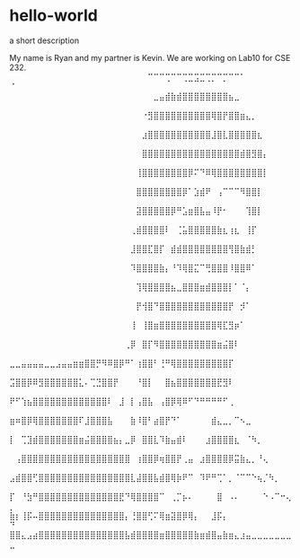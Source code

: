# hello-world
a short description

My name is Ryan and my partner is Kevin. We are working on Lab10 for CSE 232.
⠀⠀⠀⠀⠀⠀⠀⠀⠀⠀⠀⠀⠀⠀⠀⠀⠀⠀⠀⠀⠀⠀⠀⠀⠉⠉⠉⢉⠉⠉⢉⣉⣩⣉⢉⡉⠉⡉⠉⠉⠁⠀⠀⠀⠀⠀⠀⠀⠀⠈
⠀⠀⠀⠀⠀⠀⠀⠀⠀⠀⠀⠀⠀⠀⠀⠀⠀⠀⠀⠀⠀⠀⠀⠀⠀⣀⣤⣾⣷⣾⣿⣿⣿⣿⣿⣿⣿⣿⣦⣀⠀⠀⠀⠀⠀⠀⠀⠀⠀⠀
⠀⠀⠀⠀⠀⠀⠀⠀⠀⠀⠀⠀⠀⠀⠀⠀⠀⠀⠀⠀⠀⠀⠀⠐⣻⣿⣿⣿⣿⣿⣿⣿⣿⣿⣿⢿⣿⡟⣿⣿⣶⣄⡀⠀⠀⠀⠀⠀⠀⠀
⠀⠀⠀⠀⠀⠀⠀⠀⠀⠀⠀⠀⠀⠀⠀⠀⠀⠀⠀⠀⠀⠀⠀⣰⣿⣿⣿⣿⣿⣿⣿⣿⣿⣿⣿⣸⣿⣇⣿⣿⣿⣿⣿⣆⠀⠀⠀⠀⠀⠀
⠀⠀⠀⠀⠀⠀⠀⠀⠀⠀⠀⠀⠀⠀⠀⠀⠀⠀⠀⠀⠀⠀⠀⣿⣿⣿⣿⣿⣿⣿⣿⣿⣿⣿⣿⣿⣿⣿⣿⣿⣾⣿⣻⣿⡄⠀⠀⠀⠀⠀
⠀⠀⠀⠀⠀⠀⠀⠀⠀⠀⠀⠀⠀⠀⠀⠀⠀⠀⠀⠀⠀⠀⢸⣿⣿⣿⣿⣿⣿⣿⣿⡿⠍⠙⠿⢿⣿⣿⣿⣿⣿⣿⣿⣿⡇⠀⠀⠀⠀⠀
⠀⠀⠀⠀⠀⠀⠀⠀⠀⠀⠀⠀⠀⠀⠀⠀⠀⠀⠀⠀⠀⠀⣿⣿⣿⣿⣿⣿⣿⣿⡿⠁⣱⣾⠟⠀⢠⠉⠉⠉⠻⣿⣿⡇⠀⠀⠀⠀⠀⠀
⠀⠀⠀⠀⠀⠀⠀⠀⠀⠀⠀⠀⠀⠀⠀⠀⠀⠀⠀⠀⠀⠀⣽⣿⣿⣿⣿⣿⡿⠛⣡⣶⣿⣧⣤⠸⡟⠂⠀⠀⠀⢹⣿⡇⠀⠀⠀⠀⠀⠀
⠀⠀⠀⠀⠀⠀⠀⠀⠀⠀⠀⠀⠀⠀⠀⠀⠀⠀⠀⠀⠀⢀⣾⣿⣿⣿⣿⠇⠀⢈⣥⣿⣿⣿⣿⣿⣷⣆⢰⣆⠀⢸⡏⠀⠀⠀⠀⠀⠀⠀
⠀⠀⠀⠀⠀⠀⠀⠀⠀⠀⠀⠀⠀⠀⠀⠀⠀⠀⠀⠀⠀⣸⣿⣿⣏⣿⡏⠀⣾⣾⣿⣿⣿⣿⣿⣿⣿⣿⢻⣿⣷⣾⡃⠀⠀⠀⠀⠀⠀⠀
⠀⠀⠀⠀⠀⠀⠀⠀⠀⠀⠀⠀⠀⠀⠀⠀⠀⠀⠀⠀⠀⠹⣿⣿⣿⣿⣷⡄⠘⠹⢿⣿⣍⠉⢛⣿⣿⣿⠸⣿⣿⠿⠁⠀⠀⠀⠀⠀⠀⠀
⠀⠀⠀⠀⠀⠀⠀⠀⠀⠀⠀⠀⠀⠀⠀⠀⠀⠀⠀⠀⠀⠀⢹⢿⣿⣿⣿⣿⣦⣀⣿⣿⣿⣶⣾⣿⣿⣿⡇⠁⠈⡄⠀⠀⠀⠀⠀⠀⠀⠀
⠀⠀⠀⠀⠀⠀⠀⠀⠀⠀⠀⠀⠀⠀⠀⠀⠀⠀⠀⠀⠀⠀⡟⢺⣿⠙⣿⣿⣿⣿⣿⣿⣿⣿⣿⣿⣿⣿⡟⠀⡺⠁⠀⠀⠀⠀⠀⠀⠀⠀
⠀⠀⠀⠀⠀⠀⠀⠀⠀⠀⠀⠀⠀⠀⠀⠀⠀⠀⠀⠀⠀⢸⠀⢸⣿⣶⣿⣿⣿⣿⣿⣿⣿⣿⣿⣿⢿⣏⣻⡶⠁⠀⠀⠀⠀⠀⠀⠀⠀⠀
⠀⠀⠀⠀⠀⠀⠀⠀⠀⠀⠀⠀⠀⠀⠀⠀⠀⠀⠀⠀⢀⡿⠀⣿⡏⠻⣿⣿⣿⣿⣿⣿⣿⣿⣿⣿⣶⣬⣿⠇⠀⠀⠀⠀⠀⠀⠀⠀⠀⠀
⣀⣀⣤⣤⣤⣤⣀⣀⣠⣤⣤⣶⣶⣿⣿⡛⠻⠿⣿⡿⠛⠁⢰⣿⣿⠃⢘⠛⢿⣿⣿⣿⣿⣿⣿⣿⣿⣿⡏⠀⠀⠀⠀⠀⠀⠀⠀⠀⠀⠀
⣩⣿⣿⡿⠿⣻⣿⣿⣿⣿⣿⣿⣅⠄⢉⣙⣿⣿⡟⠀⠀⠀⠘⣿⡇⠀⠀⣿⣦⣿⣿⣿⣿⣿⣿⣿⣟⣻⠇⠀⠀⠀⠀⠀⠀⠀⠀⠀⠀⠀
⠟⠋⢱⣦⣿⣿⣿⣿⣿⣿⣿⣿⣿⣿⣿⣿⣿⠇⠀⣸⠀⡇⢠⣿⣧⠀⢠⣿⡿⢿⠿⠋⠙⠛⠛⠛⠛⠋⢀⠀⠀⠀⠀⠀⠀⠀⠀⠀⠀⠀
⣶⠶⣿⡿⢿⣿⣿⣿⣿⣿⣿⣿⠏⣸⣿⣿⣿⣧⠀⠀⠀⣷⠸⣿⠃⣴⣿⡟⠙⠁⠀⠀⠀⠀⠀⣾⣄⣀⡀⠉⠢⣀⠀⠀⠀⠀⠀⠀⠀⠀
⡇⠀⢉⣹⣾⣿⣿⣿⣿⣿⣿⣿⣶⣬⣿⣿⣿⣿⣦⡄⣀⡿⠀⣿⣿⣇⠹⣷⣤⣾⠇⠀⠀⠀⣰⣿⣿⣿⣿⣆⠀⠈⠳⡀⠀⠀⠀⠀⠀⠀
⠀⢠⣿⣿⣿⣿⣿⣿⣿⣿⣿⣿⣿⣿⣿⣿⣿⣿⣿⣿⣿⠀⢰⣿⣿⡿⢶⣿⣿⡟⢀⣤⠀⣰⣿⣿⣿⣿⡿⣭⣷⣄⡀⠘⢄⠀⠀⠀⠀⠀
⣠⣾⣿⣿⢋⣿⣿⣿⣿⣿⣿⣿⣿⣿⣿⣿⣿⣿⣿⣿⣿⣇⣼⣿⣿⣧⣾⣿⢿⡷⠟⠉⠀⠹⠟⠛⢉⠁⡀⠈⠉⠉⠑⢦⡈⠳⡀⠀⠀⠀
⡏⠀⠘⣳⠛⣿⣿⣿⣿⣿⣿⣿⣿⣿⣿⣿⣿⣿⣿⣟⠙⢿⣿⣿⣿⣿⠉⠀⢀⡉⡦⠄⠀⠀⠀⠀⣿⠀⠠⠄⠀⠀⠀⠀⠑⠠⠉⠒⢄⡀
⣷⡆⢸⡯⠤⣿⣿⣿⣿⣿⣿⣿⣿⣿⣿⣿⣿⣿⣿⣿⡄⢘⣿⣿⢋⠍⢿⣶⣽⣿⡿⢿⡄⠀⠀⣸⡯⡄⠀⠀⠀⠀⠀⠀⠀⠀⠀⠀⠀⠙
⣿⣿⣄⣠⣴⣿⣿⣿⣿⣿⣿⣿⣿⣿⣿⣿⣿⣿⣿⣿⣧⣾⣿⣿⣿⣿⣶⣿⣿⣿⣿⣿⣷⣶⣾⣿⣤⣷⣶⣄⣰⣤⣀⣀⣀⣀⣀⣀⣀⣀
